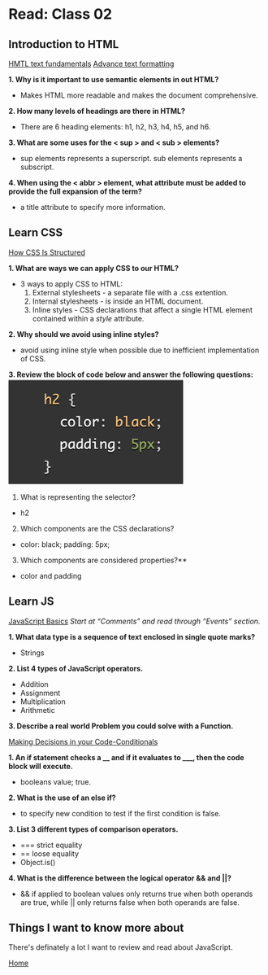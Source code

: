 # Read: Class 02

## Introduction to HTML

[HMTL text fundamentals](https://developer.mozilla.org/en-US/docs/Learn/HTML/Introduction_to_HTML/HTML_text_fundamentals)
[Advance text formatting](https://developer.mozilla.org/en-US/docs/Learn/HTML/Introduction_to_HTML/Advanced_text_formatting)

**1. Why is it important to use semantic elements in out HTML?**

- Makes HTML more readable and makes the document comprehensive.

**2. How many levels of headings are there in HTML?**

- There are 6 heading elements: h1, h2, h3, h4, h5, and h6. 

**3. What are some uses for the < sup > and < sub > elements?**

- sup elements represents a superscript. sub elements represents a subscript.

**4. When using the < abbr > element, what attribute must be added to provide the full expansion of the term?**

- a title attribute to specify more information.

## Learn CSS
[How CSS Is Structured](https://developer.mozilla.org/en-US/docs/Learn/CSS/First_steps/How_CSS_is_structured)

**1. What are ways we can apply CSS to our HTML?**

- 3 ways to apply CSS to HTML:
    1. External stylesheets - a separate file with a .css extention.
    2. Internal stylesheets - is inside an HTML document.
    3. Inline styles - CSS declarations that affect a single HTML element contained within a *style* attribute.

**2. Why should we avoid using inline styles?**

- avoid using inline style when possible due to inefficient implementation of CSS.

**3. Review the block of code below and answer the following questions:**
![codeimg](css3.png)

1. What is representing the selector?

- h2

2. Which components are the CSS declarations?

- color: black; padding: 5px;

3. Which components are considered properties?**

- color and padding

## Learn JS

[JavaScript Basics](https://developer.mozilla.org/en-US/docs/Learn/Getting_started_with_the_web/JavaScript_basics) *Start at “Comments” and read through “Events” section.*

**1. What data type is a sequence of text enclosed in single quote marks?**

- Strings

**2. List 4 types of JavaScript operators.**

- Addition
- Assignment
- Multiplication
- Arithmetic

**3. Describe a real world Problem you could solve with a Function.**

[Making Decisions in your Code-Conditionals](https://developer.mozilla.org/en-US/docs/Learn/JavaScript/Building_blocks/conditionals)

**1. An if statement checks a __ and if it evaluates to ___, then the code block will execute.**

- booleans value; true.

**2. What is the use of an else if?**

- to specify new condition to test if the first condition is false.

**3. List 3 different types of comparison operators.**

- === strict equality
- == loose equality
- Object.is()

**4. What is the difference between the logical operator && and ||?**

- && if applied to boolean values only returns true when both operands are true, while || only returns false when both operands are false.

## Things I want to know more about

There's definately a lot I want to review and read about JavaScript.

[Home](https://sfpagalan.github.io/reading-notes/)
